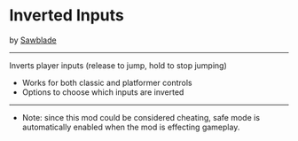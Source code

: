 # Inverted Inputs
by [Sawblade](user:14662713)

---
Inverts player inputs (release to jump, hold to stop jumping)
* Works for both classic and platformer controls
* Options to choose which inputs are inverted

---
* Note: since this mod could be considered <cr>cheating</c>, safe mode is automatically enabled when the mod is effecting gameplay.